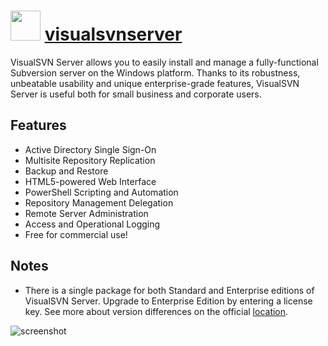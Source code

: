 # <img src="https://cdn.jsdelivr.net/gh/majkinetor/chocolatey/visualsvnserver/icon.png" width="48" height="48"/> [visualsvnserver](https://chocolatey.org/packages/visualsvnserver)

VisualSVN Server allows you to easily install and manage a fully-functional Subversion server on the Windows platform. Thanks to its robustness, unbeatable usability and unique enterprise-grade features, VisualSVN Server is useful both for small business and corporate users.

## Features

- Active Directory Single Sign-On
- Multisite Repository Replication
- Backup and Restore
- HTML5-powered Web Interface
- PowerShell Scripting and Automation
- Repository Management Delegation
- Remote Server Administration
- Access and Operational Logging
- Free for commercial use!

## Notes

- There is a single package for both Standard and Enterprise editions of VisualSVN Server. Upgrade to Enterprise Edition by entering a license key. See more about version differences on the official [location](https://www.visualsvn.com/server/licensing).


![screenshot](https://cdn.rawgit.com/majkinetor/chocolatey/master/visualsvnserver/screenshot.png)
